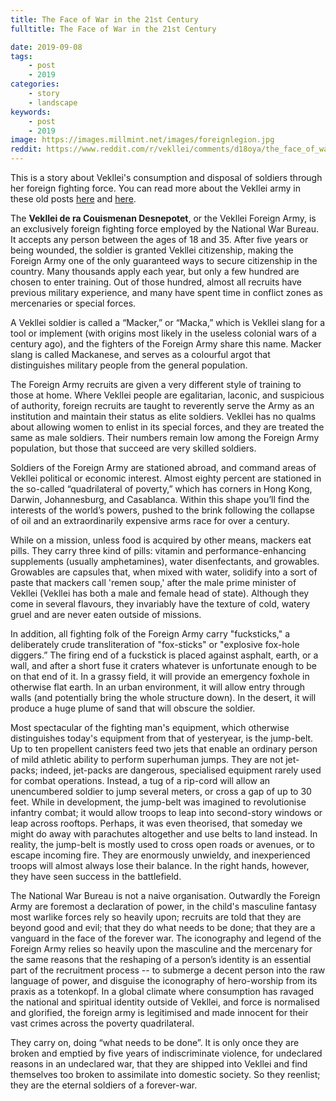 ```yaml
---
title: The Face of War in the 21st Century
fulltitle: The Face of War in the 21st Century

date: 2019-09-08
tags:
    - post
    - 2019
categories:
    - story
    - landscape
keywords:
    - post
    - 2019
image: https://images.millmint.net/images/foreignlegion.jpg
reddit: https://www.reddit.com/r/vekllei/comments/d18oya/the_face_of_war_in_the_21st_century/
---
```


This is a story about Vekllei's consumption and disposal of soldiers through her foreign fighting force. You can read more about the Vekllei army in these old posts [here](https://www.reddit.com/r/worldbuilding/comments/chncjy/veklleis_elite_military_units_the_garden_corps/) and [here](https://www.reddit.com/r/worldbuilding/comments/98trlw/allweather_combat_for_the_atomic_age/).

The **Vekllei de ra Couismenan Desnepotet**, or the Vekllei Foreign Army, is an exclusively foreign fighting force employed by the National War Bureau. It accepts any person between the ages of 18 and 35. After five years or being wounded, the soldier is granted Vekllei citizenship, making the Foreign Army one of the only guaranteed ways to secure citizenship in the country. Many thousands apply each year, but only a few hundred are chosen to enter training. Out of those hundred, almost all recruits have previous military experience, and many have spent time in conflict zones as mercenaries or special forces.

A Vekllei soldier is called a “Macker,” or “Macka,” which is Vekllei slang for a tool or implement (with origins most likely in the useless colonial wars of a century ago), and the fighters of the Foreign Army share this name. Macker slang is called Mackanese, and serves as a colourful argot that distinguishes military people from the general population.

The Foreign Army recruits are given a very different style of training to those at home. Where Vekllei people are egalitarian, laconic, and suspicious of authority, foreign recruits are taught to reverently serve the Army as an institution and maintain their status as elite soldiers. Vekllei has no qualms about allowing women to enlist in its special forces, and they are treated the same as male soldiers. Their numbers remain low among the Foreign Army population, but those that succeed are very skilled soldiers.

Soldiers of the Foreign Army are stationed abroad, and command areas of Vekllei political or economic interest. Almost eighty percent are stationed in the so-called “quadrilateral of poverty,” which has corners in Hong Kong, Darwin, Johannesburg, and Casablanca. Within this shape you’ll find the interests of the world’s powers, pushed to the brink following the collapse of oil and an extraordinarily expensive arms race for over a century.

While on a mission, unless food is acquired by other means, mackers eat pills. They carry three kind of pills: vitamin and performance-enhancing supplements (usually amphetamines), water disenfectants, and growables. Growables are capsules that, when mixed with water, solidify into a sort of paste that mackers call 'remen soup,' after the male prime minister of Vekllei (Vekllei has both a male and female head of state). Although they come in several flavours, they invariably have the texture of cold, watery gruel and are never eaten outside of missions.

In addition, all fighting folk of the Foreign Army carry "fucksticks," a deliberately crude transliteration of "fox-sticks" or "explosive fox-hole diggers.” The firing end of a fuckstick is placed against asphalt, earth, or a wall, and after a short fuse it craters whatever is unfortunate enough to be on that end of it. In a grassy field, it will provide an emergency foxhole in otherwise flat earth. In an urban environment, it will allow entry through walls (and potentially bring the whole structure down). In the desert, it will produce a huge plume of sand that will obscure the soldier.

Most spectacular of the fighting man's equipment, which otherwise distinguishes today's equipment from that of yesteryear, is the jump-belt. Up to ten propellent canisters feed two jets that enable an ordinary person of mild athletic ability to perform superhuman jumps. They are not jet-packs; indeed, jet-packs are dangerous, specialised equipment rarely used for combat operations. Instead, a tug of a rip-cord will allow an unencumbered soldier to jump several meters, or cross a gap of up to 30 feet. While in development, the jump-belt was imagined to revolutionise infantry combat; it would allow troops to leap into second-story windows or leap across rooftops. Perhaps, it was even theorised, that someday we might do away with parachutes altogether and use belts to land instead. In reality, the jump-belt is mostly used to cross open roads or avenues, or to escape incoming fire. They are enormously unwieldy, and inexperienced troops will almost always lose their balance. In the right hands, however, they have seen success in the battlefield.

The National War Bureau is not a naive organisation. Outwardly the Foreign Army are foremost a declaration of power, in the child's masculine fantasy most warlike forces rely so heavily upon; recruits are told that they are beyond good and evil; that they do what needs to be done; that they are a vanguard in the face of the forever war. The iconography and legend of the Foreign Army relies so heavily upon the masculine and the mercenary for the same reasons that the reshaping of a person’s identity is an essential part of the recruitment process -- to submerge a decent person into the raw language of power, and disguise the iconography of hero-worship from its praxis as a totenkopf. In a global climate where consumption has ravaged the national and spiritual identity outside of Vekllei, and force is normalised and glorified, the foreign army is legitimised and made innocent for their vast crimes across the poverty quadrilateral.

They carry on, doing “what needs to be done”. It is only once they are broken and emptied by five years of indiscriminate violence, for undeclared reasons in an undeclared war, that they are shipped into Vekllei and find themselves too broken to assimilate into domestic society. So they reenlist; they are the eternal soldiers of a forever-war.
